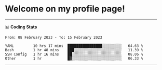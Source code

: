 # Welcome on my profile page!
<!-- print(("dralla"[::-1]+"s").capitalize()) -->

<!-- ---
👨🏻‍💻 **Busy With**
* Learning new Skills.
* Building small Projects.
* Being helpful. -->

---
📊 **Coding Stats**
<!--START_SECTION:waka-->

```text
From: 08 February 2023 - To: 15 February 2023

YAML         10 hrs 17 mins  ████████████████░░░░░░░░░   64.63 %
Bash         1 hr 48 mins    ███░░░░░░░░░░░░░░░░░░░░░░   11.39 %
SSH Config   1 hr 16 mins    ██░░░░░░░░░░░░░░░░░░░░░░░   08.06 %
Other        1 hr            █▓░░░░░░░░░░░░░░░░░░░░░░░   06.33 %
```

<!--END_SECTION:waka-->
---
